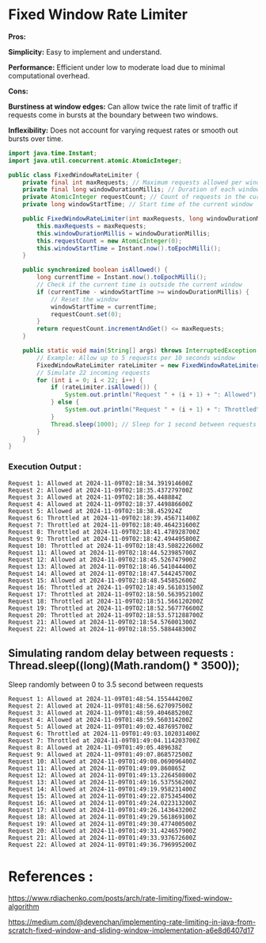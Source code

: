 # Fixed Window Rate Limiter

**Pros:**

**Simplicity:** Easy to implement and understand.

**Performance:** Efficient under low to moderate load due to minimal computational overhead.

**Cons:**

**Burstiness at window edges:** Can allow twice the rate limit of traffic if requests come in bursts at the boundary between two windows.

**Inflexibility:** Does not account for varying request rates or smooth out bursts over time.

```java
import java.time.Instant;
import java.util.concurrent.atomic.AtomicInteger;

public class FixedWindowRateLimiter {
    private final int maxRequests; // Maximum requests allowed per window
    private final long windowDurationMillis; // Duration of each window in milliseconds
    private AtomicInteger requestCount; // Count of requests in the current window
    private long windowStartTime; // Start time of the current window

    public FixedWindowRateLimiter(int maxRequests, long windowDurationMillis) {
        this.maxRequests = maxRequests;
        this.windowDurationMillis = windowDurationMillis;
        this.requestCount = new AtomicInteger(0);
        this.windowStartTime = Instant.now().toEpochMilli();
    }

    public synchronized boolean isAllowed() {
        long currentTime = Instant.now().toEpochMilli();
        // Check if the current time is outside the current window
        if (currentTime - windowStartTime >= windowDurationMillis) {
            // Reset the window
            windowStartTime = currentTime;
            requestCount.set(0);
        }
        return requestCount.incrementAndGet() <= maxRequests;
    }

    public static void main(String[] args) throws InterruptedException {
        // Example: Allow up to 5 requests per 10 seconds window
        FixedWindowRateLimiter rateLimiter = new FixedWindowRateLimiter(5, 10000);
        // Simulate 22 incoming requests
        for (int i = 0; i < 22; i++) {
            if (rateLimiter.isAllowed()) {
                System.out.println("Request " + (i + 1) + ": Allowed");
            } else {
                System.out.println("Request " + (i + 1) + ": Throttled");
            }
            Thread.sleep(1000); // Sleep for 1 second between requests
        }
    }
}
```
### Execution Output :
```
Request 1: Allowed at 2024-11-09T02:18:34.391914600Z
Request 2: Allowed at 2024-11-09T02:18:35.437279700Z
Request 3: Allowed at 2024-11-09T02:18:36.448884Z
Request 4: Allowed at 2024-11-09T02:18:37.449886600Z
Request 5: Allowed at 2024-11-09T02:18:38.452924Z
Request 6: Throttled at 2024-11-09T02:18:39.456711400Z
Request 7: Throttled at 2024-11-09T02:18:40.464231600Z
Request 8: Throttled at 2024-11-09T02:18:41.478928700Z
Request 9: Throttled at 2024-11-09T02:18:42.494495800Z
Request 10: Throttled at 2024-11-09T02:18:43.508222600Z
Request 11: Allowed at 2024-11-09T02:18:44.523985700Z
Request 12: Allowed at 2024-11-09T02:18:45.526747900Z
Request 13: Allowed at 2024-11-09T02:18:46.541044400Z
Request 14: Allowed at 2024-11-09T02:18:47.544245700Z
Request 15: Allowed at 2024-11-09T02:18:48.545852600Z
Request 16: Throttled at 2024-11-09T02:18:49.561031500Z
Request 17: Throttled at 2024-11-09T02:18:50.563952100Z
Request 18: Throttled at 2024-11-09T02:18:51.566120200Z
Request 19: Throttled at 2024-11-09T02:18:52.567776600Z
Request 20: Throttled at 2024-11-09T02:18:53.571288700Z
Request 21: Allowed at 2024-11-09T02:18:54.576001300Z
Request 22: Allowed at 2024-11-09T02:18:55.588448300Z
```


## Simulating random delay between requests : Thread.sleep((long)(Math.random() * 3500));
Sleep randomly between 0 to 3.5 second between requests
```
Request 1: Allowed at 2024-11-09T01:48:54.155444200Z
Request 2: Allowed at 2024-11-09T01:48:56.627097500Z
Request 3: Allowed at 2024-11-09T01:48:59.404685200Z
Request 4: Allowed at 2024-11-09T01:48:59.560314200Z
Request 5: Allowed at 2024-11-09T01:49:02.487695700Z
Request 6: Throttled at 2024-11-09T01:49:03.102031400Z
Request 7: Throttled at 2024-11-09T01:49:04.114203700Z
Request 8: Allowed at 2024-11-09T01:49:05.489638Z
Request 9: Allowed at 2024-11-09T01:49:07.868572500Z
Request 10: Allowed at 2024-11-09T01:49:08.069096400Z
Request 11: Allowed at 2024-11-09T01:49:09.860865Z
Request 12: Allowed at 2024-11-09T01:49:13.226450800Z
Request 13: Allowed at 2024-11-09T01:49:16.537556200Z
Request 14: Allowed at 2024-11-09T01:49:19.958231400Z
Request 15: Allowed at 2024-11-09T01:49:22.875345400Z
Request 16: Allowed at 2024-11-09T01:49:24.022313200Z
Request 17: Allowed at 2024-11-09T01:49:26.143643200Z
Request 18: Allowed at 2024-11-09T01:49:29.561869100Z
Request 19: Allowed at 2024-11-09T01:49:30.477400500Z
Request 20: Allowed at 2024-11-09T01:49:31.424657900Z
Request 21: Allowed at 2024-11-09T01:49:33.937672600Z
Request 22: Allowed at 2024-11-09T01:49:36.796995200Z
```

# References :

https://www.rdiachenko.com/posts/arch/rate-limiting/fixed-window-algorithm

https://medium.com/@devenchan/implementing-rate-limiting-in-java-from-scratch-fixed-window-and-sliding-window-implementation-a6e8d6407d17
